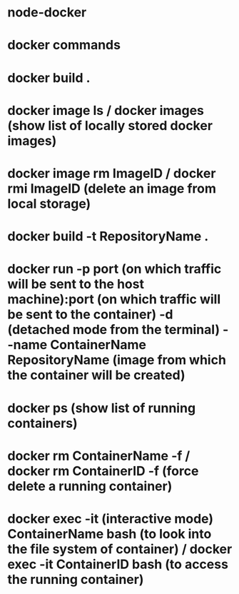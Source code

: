 # node-docker

# docker commands

# docker build .
# docker image ls / docker images (show list of locally stored docker images)
# docker image rm ImageID / docker rmi ImageID (delete an image from local storage)
# docker build -t RepositoryName .
# docker run -p port (on which traffic will be sent to the host machine):port (on which traffic will be sent to the container) -d (detached mode from the terminal) --name ContainerName RepositoryName (image from which the container will be created)
# docker ps (show list of running containers)
# docker rm ContainerName -f / docker rm ContainerID -f (force delete a running container)
# docker exec -it (interactive mode) ContainerName bash (to look into the file system of container) / docker exec -it ContainerID bash (to access the running container)